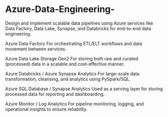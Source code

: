# Azure-Data-Engineering-
Design and implement scalable data pipelines using Azure services like Data Factory, Data Lake, Synapse, and Databricks for end-to-end data engineering.

Azure Data Factory
For orchestrating ETL/ELT workflows and data movement between services.

Azure Data Lake Storage Gen2
For storing both raw and curated (processed) data in a scalable and cost-effective manner.

Azure Databricks / Azure Synapse Analytics
For large-scale data transformation, cleansing, and analytics using PySpark/SQL.

Azure SQL Database / Synapse Analytics
Used as a serving layer for storing processed data for reporting and dashboarding.

Azure Monitor / Log Analytics
For pipeline monitoring, logging, and operational insights to ensure reliability.
